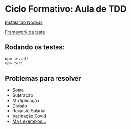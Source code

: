 # Ciclo Formativo: Aula de TDD

[Instalando NodeJs](https://nodejs.org/pt-br/download/)

[Framework de teste](https://jestjs.io/)


## Rodando os testes: 

```bash
npm install
npm test
```

## Problemas para resolver
- Soma 
- Subtração
- Multiplicação
- Divisão
- Reajuste Salarial
- Vacinação Covid
- [Mais exemplos...](https://medium.com/@ppbruna/4-plataformas-para-treinar-suas-habilidades-com-algoritmos-4af2149b3544)
